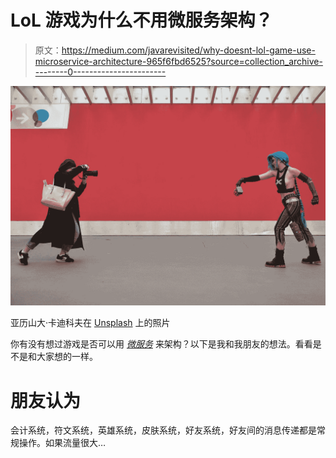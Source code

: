 # LoL 游戏为什么不用微服务架构？

> 原文：<https://medium.com/javarevisited/why-doesnt-lol-game-use-microservice-architecture-965f6fbd6525?source=collection_archive---------0----------------------->

![](img/91400d6b5bd3d1802d3ec35d78a809a3.png)

亚历山大·卡迪科夫在 [Unsplash](https://unsplash.com?utm_source=medium&utm_medium=referral) 上的照片

你有没有想过游戏是否可以用 [*微服务*](/javarevisited/10-best-java-microservices-courses-with-spring-boot-and-spring-cloud-6d04556bdfed) 来架构？以下是我和我朋友的想法。看看是不是和大家想的一样。

# 朋友认为

会计系统，符文系统，英雄系统，皮肤系统，好友系统，好友间的消息传递都是常规操作。如果流量很大…